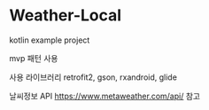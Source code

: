 # Weather-Local
kotlin example project

mvp 패턴 사용

사용 라이브러리
retrofit2, gson, rxandroid, glide

날씨정보 API
https://www.metaweather.com/api/
참고
